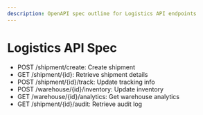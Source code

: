 ```yaml
---
description: OpenAPI spec outline for Logistics API endpoints
---
```


# Logistics API Spec
- POST /shipment/create: Create shipment
- GET /shipment/{id}: Retrieve shipment details
- POST /shipment/{id}/track: Update tracking info
- POST /warehouse/{id}/inventory: Update inventory
- GET /warehouse/{id}/analytics: Get warehouse analytics
- GET /shipment/{id}/audit: Retrieve audit log
